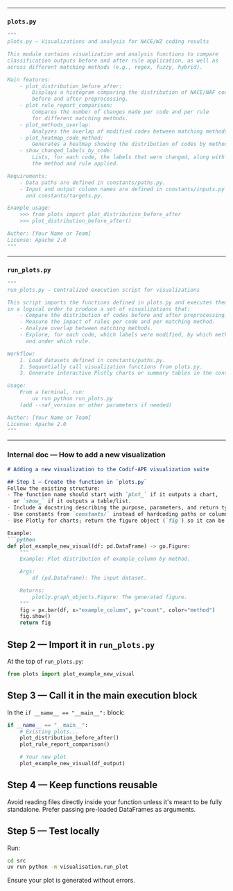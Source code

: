 
---

### **`plots.py`**

```python
"""
plots.py — Visualizations and analysis for NACE/WZ coding results

This module contains visualization and analysis functions to compare
classification outputs before and after rule application, as well as
across different matching methods (e.g., regex, fuzzy, hybrid).

Main features:
    - plot_distribution_before_after:
        Displays a histogram comparing the distribution of NACE/NAF codes
        before and after preprocessing.
    - plot_rule_report_comparison:
        Compares the number of changes made per code and per rule
        for different matching methods.
    - plot_methods_overlap:
        Analyzes the overlap of modified codes between matching methods.
    - plot_heatmap_code_method:
        Generates a heatmap showing the distribution of codes by method.
    - show_changed_labels_by_code:
        Lists, for each code, the labels that were changed, along with
        the method and rule applied.

Requirements:
    - Data paths are defined in constants/paths.py.
    - Input and output column names are defined in constants/inputs.py
      and constants/targets.py.

Example usage:
    >>> from plots import plot_distribution_before_after
    >>> plot_distribution_before_after()

Author: [Your Name or Team]
License: Apache 2.0
"""
```

---

### **`run_plots.py`**

```python
"""
run_plots.py — Centralized execution script for visualizations

This script imports the functions defined in plots.py and executes them
in a logical order to produce a set of visualizations that:
    - Compare the distribution of codes before and after preprocessing.
    - Measure the impact of rules per code and per matching method.
    - Analyze overlap between matching methods.
    - Explore, for each code, which labels were modified, by which method,
      and under which rule.

Workflow:
    1. Load datasets defined in constants/paths.py.
    2. Sequentially call visualization functions from plots.py.
    3. Generate interactive Plotly charts or summary tables in the console.

Usage:
    From a terminal, run:
        uv run python run_plots.py
    (add --naf_version or other parameters if needed)

Author: [Your Name or Team]
License: Apache 2.0
"""
```

---

### **Internal doc — How to add a new visualization**

````markdown
# Adding a new visualization to the Codif-APE visualization suite

## Step 1 — Create the function in `plots.py`
Follow the existing structure:
- The function name should start with `plot_` if it outputs a chart,
  or `show_` if it outputs a table/list.
- Include a docstring describing the purpose, parameters, and return type.
- Use constants from `constants/` instead of hardcoding paths or column names.
- Use Plotly for charts; return the figure object (`fig`) so it can be reused.

Example:
```python
def plot_example_new_visual(df: pd.DataFrame) -> go.Figure:
    """
    Example: Plot distribution of example_column by method.

    Args:
        df (pd.DataFrame): The input dataset.

    Returns:
        plotly.graph_objects.Figure: The generated figure.
    """
    fig = px.bar(df, x="example_column", y="count", color="method")
    fig.show()
    return fig
````

## Step 2 — Import it in `run_plots.py`

At the top of `run_plots.py`:

```python
from plots import plot_example_new_visual
```

## Step 3 — Call it in the main execution block

In the `if __name__ == "__main__":` block:

```python
if __name__ == "__main__":
    # Existing plots...
    plot_distribution_before_after()
    plot_rule_report_comparison()

    # Your new plot
    plot_example_new_visual(df_output)
```

## Step 4 — Keep functions reusable

Avoid reading files directly inside your function unless it's meant
to be fully standalone. Prefer passing pre-loaded DataFrames as arguments.

## Step 5 — Test locally

Run:

```bash
cd src
uv run python -m visualisation.run_plot
```

Ensure your plot is generated without errors.

```
